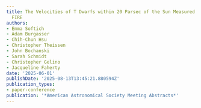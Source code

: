 ```yaml
---
title: The Velocities of T Dwarfs within 20 Parsec of the Sun Measured with Magellan
  FIRE
authors:
- Emma Softich
- Adam Burgasser
- Chih-Chun Hsu
- Christopher Theissen
- John Bochanski
- Sarah Schmidt
- Christopher Gelino
- Jacqueline Faherty
date: '2025-06-01'
publishDate: '2025-08-13T13:45:21.880594Z'
publication_types:
- paper-conference
publication: '*American Astronomical Society Meeting Abstracts*'
---
```

